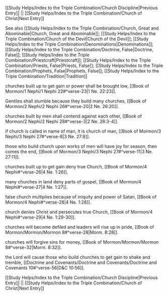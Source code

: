 [[Study Helps/Index to the Triple Combination/Church Discipline|Previous Entry]]  ||  [[Study Helps/Index to the Triple Combination/Church of Christ|Next Entry]]

 See also [[Study Helps/Index to the Triple Combination/Church, Great and Abominable|Church, Great and Abominable]]; [[Study Helps/Index to the Triple Combination/Church of the Devil|Church of the Devil]]; [[Study Helps/Index to the Triple Combination/Denominations|Denominations]]; [[Study Helps/Index to the Triple Combination/Doctrine, False|Doctrine, False]]; [[Study Helps/Index to the Triple Combination/Priestcraft|Priestcraft]]; [[Study Helps/Index to the Triple Combination/Priests, False|Priests, False]]; [[Study Helps/Index to the Triple Combination/Prophets, False|Prophets, False]]; [[Study Helps/Index to the Triple Combination/Tradition|Tradition]]

 churches built up to get gain or power shall be brought low, [[Book of Mormon/1 Nephi/1 Nephi 22#^verse-23|1 Ne. 22:23]].

 Gentiles shall stumble because they build many churches, [[Book of Mormon/2 Nephi/2 Nephi 26#^verse-20|2 Ne. 26:20]].

 churches built by men shall contend against each other, [[Book of Mormon/2 Nephi/2 Nephi 28#^verse-3|2 Ne. 28:3-4]].

 if church is called in name of man, it is church of man, [[Book of Mormon/3 Nephi/3 Nephi 27#^verse-8|3 Ne. 27:8]].

 those who build church upon works of men will have joy for season, then comes the end, [[Book of Mormon/3 Nephi/3 Nephi 27#^verse-11|3 Ne. 27:11]].

 churches built up to get gain deny true Church, [[Book of Mormon/4 Nephi#^verse-26|4 Ne. 1:26]].

 many churches in land deny parts of gospel, [[Book of Mormon/4 Nephi#^verse-27|4 Ne. 1:27]].

 false church multiplies because of iniquity and power of Satan, [[Book of Mormon/4 Nephi#^verse-28|4 Ne. 1:28]].

 church denies Christ and persecutes true Church, [[Book of Mormon/4 Nephi#^verse-29|4 Ne. 1:29-30]].

 churches will become defiled and leaders will rise up in pride, [[Book of Mormon/Mormon/Mormon 8#^verse-28|Morm. 8:28]].

 churches will forgive sins for money, [[Book of Mormon/Mormon/Mormon 8#^verse-32|Morm. 8:32]].

 the Lord will cause those who build churches to get gain to shake and tremble, [[Doctrine and Covenants/Doctrine and Covenants/Doctrine and Covenants 10#^verse-56|D&C 10:56]].

[[Study Helps/Index to the Triple Combination/Church Discipline|Previous Entry]]  ||  [[Study Helps/Index to the Triple Combination/Church of Christ|Next Entry]]